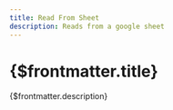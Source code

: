 ```yaml
---
title: Read From Sheet
description: Reads from a google sheet
---
```


# {$frontmatter.title}

{$frontmatter.description}
